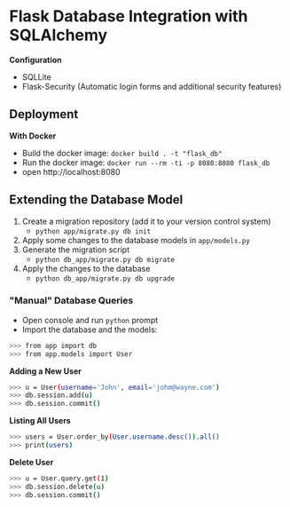 # Flask Database Integration with SQLAlchemy

**Configuration**
- SQLLite
- Flask-Security (Automatic login forms and additional security features)

## Deployment

**With Docker**
- Build the docker image: `docker build . -t "flask_db"`
- Run the docker image: `docker run --rm -ti -p 8080:8080 flask_db`
- open http://localhost:8080

## Extending the Database Model

1. Create a migration repository (add it to your version control system)
    - `python app/migrate.py db init`
2. Apply some changes to the database models in `app/models.py`
3. Generate the migration script
    - `python db_app/migrate.py db migrate`
4. Apply the changes to the database
    - `python db_app/migrate.py db upgrade`

### "Manual" Database Queries
- Open console and run `python` prompt
- Import the database and the models:
```bash
>>> from app import db
>>> from app.models import User
```

**Adding a New User**
```bash
>>> u = User(username='John', email='johm@wayne.com')
>>> db.session.add(u)
>>> db.session.commit()
```

**Listing All Users**
```bash
>>> users = User.order_by(User.username.desc()).all()
>>> print(users)
```

**Delete User**
```bash
>>> u = User.query.get(1)
>>> db.session.delete(u)
>>> db.session.commit()
```

